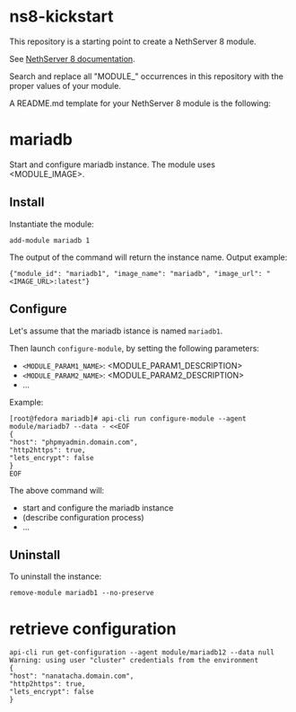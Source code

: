 # ns8-kickstart

This repository is a starting point to create a NethServer 8 module.

See [NethServer 8 documentation](https://github.com/NethServer/ns8-scratchpad#readme).

Search and replace all "MODULE_" occurrences in this repository with the proper values of your module.

A README.md template for your NethServer 8 module is the following:

# mariadb

Start and configure mariadb instance.
The module uses <MODULE_IMAGE>.

## Install

Instantiate the module:
```
add-module mariadb 1
```

The output of the command will return the instance name.
Output example:
```
{"module_id": "mariadb1", "image_name": "mariadb", "image_url": "<IMAGE_URL>:latest"}
```

## Configure

Let's assume that the mariadb istance is named `mariadb1`.

Then launch `configure-module`, by setting the following parameters:
- `<MODULE_PARAM1_NAME>`: <MODULE_PARAM1_DESCRIPTION>
- `<MODULE_PARAM2_NAME>`: <MODULE_PARAM2_DESCRIPTION>
- ...

Example:
```
[root@fedora mariadb]# api-cli run configure-module --agent module/mariadb7 --data - <<EOF
{ 
"host": "phpmyadmin.domain.com", 
"http2https": true,
"lets_encrypt": false
}
EOF
```

The above command will:
- start and configure the mariadb instance
- (describe configuration process)
- ...

## Uninstall

To uninstall the instance:
```
remove-module mariadb1 --no-preserve
```
# retrieve configuration
```
api-cli run get-configuration --agent module/mariadb12 --data null
Warning: using user "cluster" credentials from the environment
{
"host": "nanatacha.domain.com", 
"http2https": true, 
"lets_encrypt": false
}
```